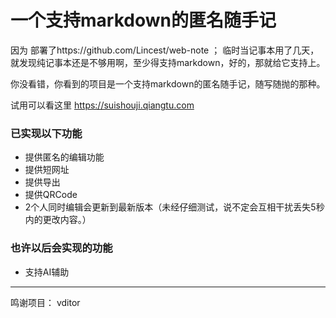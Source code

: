 # 一个支持markdown的匿名随手记
因为 部署了https://github.com/Lincest/web-note ； 临时当记事本用了几天，就发现纯记事本还是不够用啊，至少得支持markdown，好的，那就给它支持上。

你没看错，你看到的项目是一个支持markdown的匿名随手记，随写随抛的那种。

试用可以看这里 https://suishouji.qiangtu.com 

### 已实现以下功能

- 提供匿名的编辑功能
-  提供短网址
- 提供导出
- 提供QRCode
- 2个人同时编辑会更新到最新版本（未经仔细测试，说不定会互相干扰丢失5秒内的更改内容。）

### 也许以后会实现的功能

- 支持AI辅助

---

鸣谢项目： vditor
